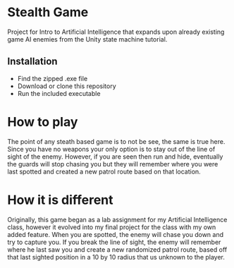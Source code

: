 # Stealth Game
Project for Intro to Artificial Intelligence that expands upon already existing game AI enemies from the Unity state machine tutorial.

## Installation
* Find the zipped .exe file
* Download or clone this repository  
* Run the included executable 

# How to play #
The point of any steath based game is to not be see, the same is true here. Since you have no weapons your only option is to stay out of the line of sight of the enemy. However, if you are seen then run and hide, eventually the guards will stop chasing you but they will remember where you were last spotted and created a new patrol route based on that location.

# How it is different #
Originally, this game began as a lab assignment for my Artificial Intelligence class, however it evolved into my final project for the class with my own added feature. When you are spotted, the enemy will chase you down and try to capture you. If you break the line of sight, the enemy will remember where he last saw you and create a new randomized patrol route, based off that last sighted position in a 10 by 10 radius that us unknown to the player.
